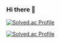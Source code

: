 ### Hi there 👋  
[![Solved.ac Profile](http://mazassumnida.wtf/api/v2/generate_badge?boj=jongsun1993)](https://solved.ac/jongsun1993/)

[![Solved.ac Profile](http://mazassumnida.wtf/api/v2/generate_badge?boj=parksoeun)](https://solved.ac/parksoeun/)

<!--
**PJSliable/PJSliable** is a ✨ _special_ ✨ repository because its `README.md` (this file) appears on your GitHub profile.

Here are some ideas to get you started:

- 🔭 I’m currently working on ...
- 🌱 I’m currently learning ...
- 👯 I’m looking to collaborate on ...
- 🤔 I’m looking for help with ...
- 💬 Ask me about ...
- 📫 How to reach me: ...
- 😄 Pronouns: ...
- ⚡ Fun fact: ...
-->
